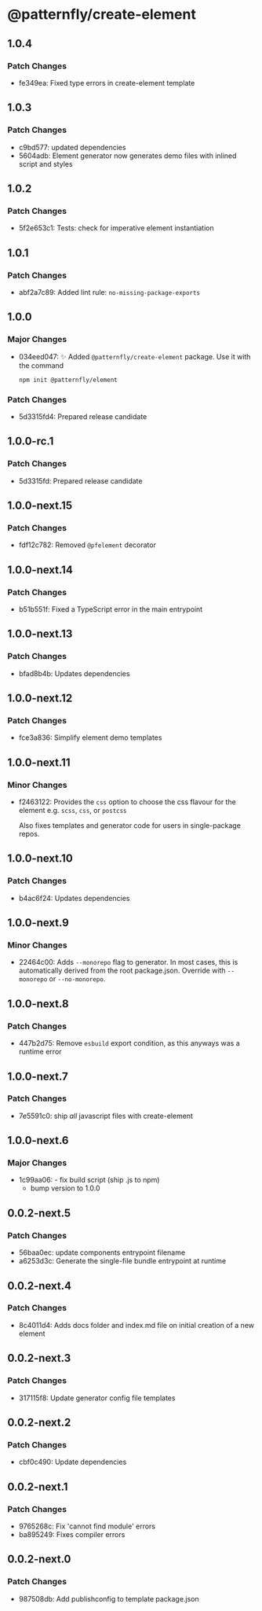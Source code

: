 # @patternfly/create-element

## 1.0.4
### Patch Changes

- fe349ea: Fixed type errors in create-element template

## 1.0.3

### Patch Changes

- c9bd577: updated dependencies
- 5604adb: Element generator now generates demo files with inlined script and styles

## 1.0.2

### Patch Changes

- 5f2e653c1: Tests: check for imperative element instantiation

## 1.0.1

### Patch Changes

- abf2a7c89: Added lint rule: `no-missing-package-exports`

## 1.0.0

### Major Changes

- 034eed047: ✨ Added `@patternfly/create-element` package. Use it with the command

  ```shell
  npm init @patternfly/element
  ```

### Patch Changes

- 5d3315fd4: Prepared release candidate

## 1.0.0-rc.1

### Patch Changes

- 5d3315fd: Prepared release candidate

## 1.0.0-next.15

### Patch Changes

- fdf12c782: Removed `@pfelement` decorator

## 1.0.0-next.14

### Patch Changes

- b51b551f: Fixed a TypeScript error in the main entrypoint

## 1.0.0-next.13

### Patch Changes

- bfad8b4b: Updates dependencies

## 1.0.0-next.12

### Patch Changes

- fce3a836: Simplify element demo templates

## 1.0.0-next.11

### Minor Changes

- f2463122: Provides the `css` option to choose the css flavour for the element
  e.g. `scss`, `css`, or `postcss`

  Also fixes templates and generator code for users in single-package repos.

## 1.0.0-next.10

### Patch Changes

- b4ac6f24: Updates dependencies

## 1.0.0-next.9

### Minor Changes

- 22464c00: Adds `--monorepo` flag to generator.
  In most cases, this is automatically derived from the root package.json.
  Override with `--monorepo` or `--no-monorepo`.

## 1.0.0-next.8

### Patch Changes

- 447b2d75: Remove `esbuild` export condition, as this anyways was a runtime error

## 1.0.0-next.7

### Patch Changes

- 7e5591c0: ship _all_ javascript files with create-element

## 1.0.0-next.6

### Major Changes

- 1c99aa06: - fix build script (ship .js to npm)
  - bump version to 1.0.0

## 0.0.2-next.5

### Patch Changes

- 56baa0ec: update components entrypoint filename
- a6253d3c: Generate the single-file bundle entrypoint at runtime

## 0.0.2-next.4

### Patch Changes

- 8c4011d4: Adds docs folder and index.md file on initial creation of a new element

## 0.0.2-next.3

### Patch Changes

- 317115f8: Update generator config file templates

## 0.0.2-next.2

### Patch Changes

- cbf0c490: Update dependencies

## 0.0.2-next.1

### Patch Changes

- 9765268c: Fix 'cannot find module' errors
- ba895249: Fixes compiler errors

## 0.0.2-next.0

### Patch Changes

- 987508db: Add publishconfig to template package.json
